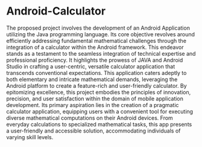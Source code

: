 # Android-Calculator
The proposed project involves the development of an Android Application utilizing the Java programming language. Its core objective revolves around efficiently addressing fundamental mathematical challenges through the integration of a calculator within the Android framework.
This endeavor stands as a testament to the seamless integration of technical expertise and professional proficiency. It highlights the prowess of JAVA and Android Studio in crafting a user-centric, versatile calculator application that transcends conventional expectations. This application caters adeptly to both elementary and intricate mathematical demands, leveraging the Android platform to create a feature-rich and user-friendly calculator.
By epitomizing excellence, this project embodies the principles of innovation, precision, and user satisfaction within the domain of mobile application development. Its primary aspiration lies in the creation of a pragmatic calculator application, equipping users with a convenient tool for executing diverse mathematical computations on their Android devices. From everyday calculations to specialized mathematical tasks, this app presents a user-friendly and accessible solution, accommodating individuals of varying skill levels.
